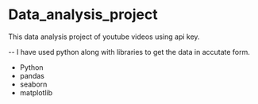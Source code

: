 # Data_analysis_project

This data analysis project of youtube videos using api key.

-- I have used python along with libraries to get the data in accutate form.
- Python
- pandas
- seaborn
- matplotlib
